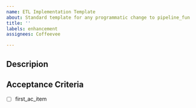 ```yaml
---
name: ETL Implementation Template
about: Standard template for any programmatic change to pipeline_fun
title: ''
labels: enhancement
assignees: Coffeevee

---
```


## Descripion

## Acceptance Criteria
- [ ] first_ac_item
